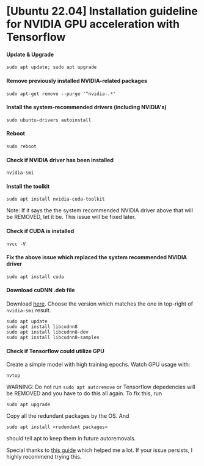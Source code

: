 # [Ubuntu 22.04] Installation guideline for NVIDIA GPU acceleration with Tensorflow
#### Update & Upgrade
```
sudo apt update; sudo apt upgrade
```

#### Remove previously installed NVIDIA-related packages
```
sudo apt-get remove --purge '^nvidia-.*'
```

#### Install the system-recommended drivers (including NVIDIA's)
```
sudo ubuntu-drivers autoinstall
```

#### Reboot
```
sudo reboot
```

#### Check if NVIDIA driver has been installed
```
nvidia-smi
```

#### Install the toolkit
```
sudo apt install nvidia-cuda-toolkit
```
Note: If it says the the system recommended NVIDIA driver above that will be REMOVED, let it be. This issue will be fixed later.

#### Check if CUDA is installed
```
nvcc -V
```

#### Fix the above issue which replaced the system recommended NVIDIA driver
```
sudo apt install cuda
```

#### Download cuDNN .deb file
Download [here](https://developer.nvidia.com/rdp/cudnn-download). Choose the version which matches the one in top-right of `nvidia-smi` result.
```
sudo apt update
sudo apt install libcudnn8
sudo apt install libcudnn8-dev
sudo apt install libcudnn8-samples
```

#### Check if Tensorflow could utilize GPU
Create a simple model with high training epochs. Watch GPU usage with:
```
nvtop
```

WARNING: Do not run `sudo apt autoremove` or Tensorflow depedencies will be REMOVED and you have to do this all again. To fix this, run
```
sudo apt upgrade
```
Copy all the redundant packages by the OS. And
```
sudo apt install <redundant packages>
```
should tell apt to keep them in future autoremovals.

Special thanks to [this guide](https://gist.github.com/denguir/b21aa66ae7fb1089655dd9de8351a202) which helped me a lot.
If your issue persists, I highly recommend trying this.
